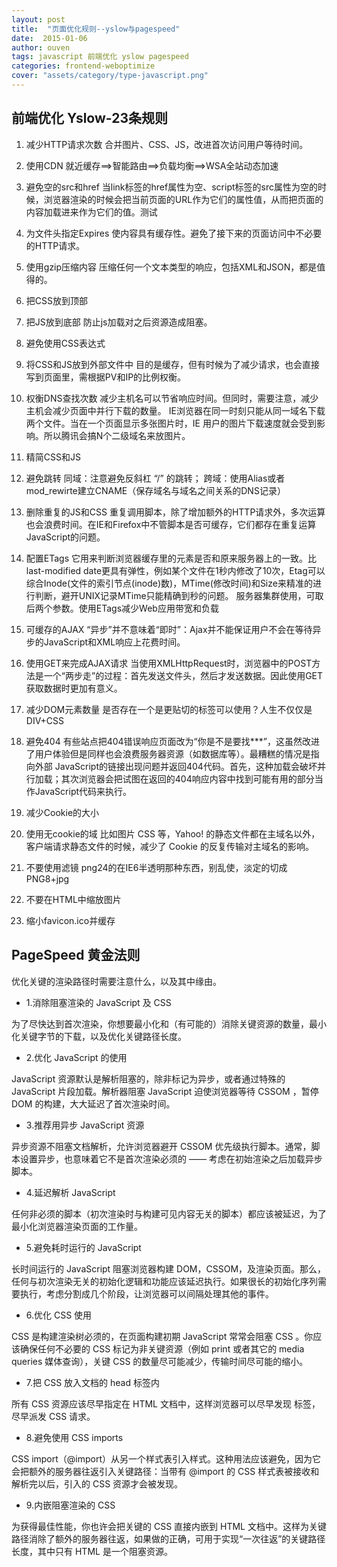 ```yaml
---
layout: post
title:  "页面优化规则--yslow与pagespeed"
date:  2015-01-06
author: ouven
tags: javascript 前端优化 yslow pagespeed
categories: frontend-weboptimize
cover: "assets/category/type-javascript.png"
---
```


## 前端优化 Yslow-23条规则

1. 减少HTTP请求次数
合并图片、CSS、JS，改进首次访问用户等待时间。

2. 使用CDN
就近缓存==>智能路由==>负载均衡==>WSA全站动态加速

3. 避免空的src和href
当link标签的href属性为空、script标签的src属性为空的时候，浏览器渲染的时候会把当前页面的URL作为它们的属性值，从而把页面的内容加载进来作为它们的值。测试

4. 为文件头指定Expires
使内容具有缓存性。避免了接下来的页面访问中不必要的HTTP请求。

5. 使用gzip压缩内容
压缩任何一个文本类型的响应，包括XML和JSON，都是值得的。

6. 把CSS放到顶部

7. 把JS放到底部
防止js加载对之后资源造成阻塞。

8. 避免使用CSS表达式

9. 将CSS和JS放到外部文件中
目的是缓存，但有时候为了减少请求，也会直接写到页面里，需根据PV和IP的比例权衡。

10. 权衡DNS查找次数
减少主机名可以节省响应时间。但同时，需要注意，减少主机会减少页面中并行下载的数量。
IE浏览器在同一时刻只能从同一域名下载两个文件。当在一个页面显示多张图片时，IE 用户的图片下载速度就会受到影响。所以腾讯会搞N个二级域名来放图片。

11. 精简CSS和JS

12. 避免跳转
同域：注意避免反斜杠 “/” 的跳转；
跨域：使用Alias或者mod_rewirte建立CNAME（保存域名与域名之间关系的DNS记录）

13. 删除重复的JS和CSS
重复调用脚本，除了增加额外的HTTP请求外，多次运算也会浪费时间。在IE和Firefox中不管脚本是否可缓存，它们都存在重复运算JavaScript的问题。

14. 配置ETags
它用来判断浏览器缓存里的元素是否和原来服务器上的一致。比last-modified date更具有弹性，例如某个文件在1秒内修改了10次，Etag可以综合Inode(文件的索引节点(inode)数)，MTime(修改时间)和Size来精准的进行判断，避开UNIX记录MTime只能精确到秒的问题。 服务器集群使用，可取后两个参数。使用ETags减少Web应用带宽和负载

15. 可缓存的AJAX
“异步”并不意味着“即时”：Ajax并不能保证用户不会在等待异步的JavaScript和XML响应上花费时间。

16. 使用GET来完成AJAX请求
当使用XMLHttpRequest时，浏览器中的POST方法是一个“两步走”的过程：首先发送文件头，然后才发送数据。因此使用GET获取数据时更加有意义。

17. 减少DOM元素数量
是否存在一个是更贴切的标签可以使用？人生不仅仅是DIV+CSS

18. 避免404
有些站点把404错误响应页面改为“你是不是要找***”，这虽然改进了用户体验但是同样也会浪费服务器资源（如数据库等）。最糟糕的情况是指向外部 JavaScript的链接出现问题并返回404代码。首先，这种加载会破坏并行加载；其次浏览器会把试图在返回的404响应内容中找到可能有用的部分当作JavaScript代码来执行。

19. 减少Cookie的大小

20. 使用无cookie的域
比如图片 CSS 等，Yahoo! 的静态文件都在主域名以外，客户端请求静态文件的时候，减少了 Cookie 的反复传输对主域名的影响。

21. 不要使用滤镜
png24的在IE6半透明那种东西，别乱使，淡定的切成PNG8+jpg

22. 不要在HTML中缩放图片

23. 缩小favicon.ico并缓存


## PageSpeed 黄金法则

优化关键的渲染路径时需要注意什么，以及其中缘由。

- 1.消除阻塞渲染的 JavaScript 及 CSS

为了尽快达到首次渲染，你想要最小化和（有可能的）消除关键资源的数量，最小化关键字节的下载，以及优化关键路径长度。

- 2.优化 JavaScript 的使用

JavaScript 资源默认是解析阻塞的，除非标记为异步，或者通过特殊的 JavaScript 片段加载。解析器阻塞 JavaScript 迫使浏览器等待 CSSOM ，暂停 DOM 的构建，大大延迟了首次渲染时间。

- 3.推荐用异步 JavaScript 资源

异步资源不阻塞文档解析，允许浏览器避开 CSSOM 优先级执行脚本。通常，脚本设置异步，也意味着它不是首次渲染必须的 —— 考虑在初始渲染之后加载异步脚本。

- 4.延迟解析 JavaScript

任何非必须的脚本（初次渲染时与构建可见内容无关的脚本）都应该被延迟，为了最小化浏览器渲染页面的工作量。

- 5.避免耗时运行的 JavaScript

长时间运行的 JavaScript 阻塞浏览器构建 DOM，CSSOM，及渲染页面。那么，任何与初次渲染无关的初始化逻辑和功能应该延迟执行。如果很长的初始化序列需要执行，考虑分割成几个阶段，让浏览器可以间隔处理其他的事件。

- 6.优化 CSS 使用

CSS 是构建渲染树必须的，在页面构建初期 JavaScript 常常会阻塞 CSS 。你应该确保任何不必要的 CSS 标记为非关键资源（例如 print 或者其它的 media queries 媒体查询），关键 CSS 的数量尽可能减少，传输时间尽可能的缩小。

- 7.把 CSS 放入文档的 head 标签内

所有 CSS 资源应该尽早指定在 HTML 文档中，这样浏览器可以尽早发现 标签，尽早派发 CSS 请求。

- 8.避免使用 CSS imports

CSS import（@import）从另一个样式表引入样式。这种用法应该避免，因为它会把额外的服务器往返引入关键路径：当带有 @import 的 CSS 样式表被接收和解析完以后，引入的 CSS 资源才会被发现。

- 9.内嵌阻塞渲染的 CSS

为获得最佳性能，你也许会把关键的 CSS 直接内嵌到 HTML 文档中。这样为关键路径消除了额外的服务器往返，如果做的正确，可用于实现“一次往返”的关键路径长度，其中只有 HTML 是一个阻塞资源。


    

    

